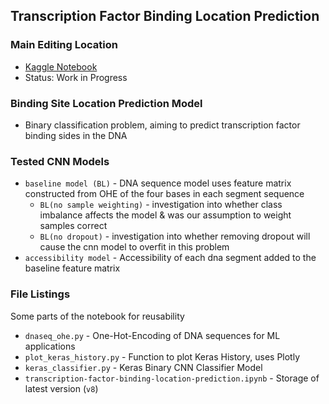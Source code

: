 ## Transcription Factor Binding Location Prediction 

### Main Editing Location
- [Kaggle Notebook](https://www.kaggle.com/shtrausslearning/transcription-factor-binding-location-prediction)
- Status: Work in Progress

### Binding Site Location Prediction Model
- Binary classification problem, aiming to predict transcription factor binding sides in the DNA

### Tested CNN Models
- <code>baseline model (BL)</code> - DNA sequence model uses feature matrix constructed from OHE of the four bases in each segment sequence
  - <code>BL(no sample weighting)</code> - investigation into whether class imbalance affects the model & was our assumption to weight samples correct
  - <code>BL(no dropout)</code> - investigation into whether removing dropout will cause the cnn model to overfit in this problem
- <code>accessibility model</code> - Accessibility of each dna segment added to the baseline feature matrix

### File Listings 
Some parts of the notebook for reusability
- <code>dnaseq_ohe.py</code> - One-Hot-Encoding of DNA sequences for ML applications
- <code>plot_keras_history.py</code> - Function to plot Keras History, uses Plotly
- <code>keras_classifier.py</code> - Keras Binary CNN Classifier Model
- <code>transcription-factor-binding-location-prediction.ipynb</code> - Storage of latest version (<code>v8</code>)

